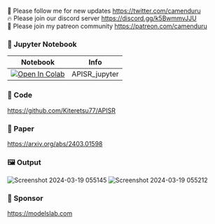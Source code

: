 🐣 Please follow me for new updates https://twitter.com/camenduru <br />
🔥 Please join our discord server https://discord.gg/k5BwmmvJJU <br />
🥳 Please join my patreon community https://patreon.com/camenduru <br />

### 🍊 Jupyter Notebook

| Notebook | Info
| --- | --- |
[![Open In Colab](https://colab.research.google.com/assets/colab-badge.svg)](https://colab.research.google.com/github/camenduru/APISR-jupyter/blob/main/APISR_jupyter.ipynb) | APISR_jupyter

### 🧬 Code
https://github.com/Kiteretsu77/APISR

### 📄 Paper
https://arxiv.org/abs/2403.01598

### 🖼 Output
![Screenshot 2024-03-19 055145](https://github.com/camenduru/APISR-jupyter/assets/54370274/bab83318-b32f-4048-b0c3-5dab5e33867f)
![Screenshot 2024-03-19 055212](https://github.com/camenduru/APISR-jupyter/assets/54370274/b90cdf0f-690f-44ce-b377-8da02855813d)

### 🏢 Sponsor
https://modelslab.com
